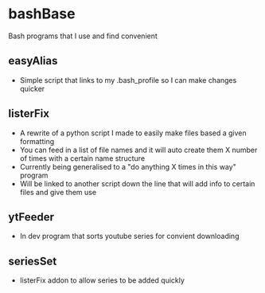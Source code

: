 # bashBase
Bash programs that I use and find convenient
## easyAlias
- Simple script that links to my .bash_profile so I can make changes quicker
## listerFix
- A rewrite of a python script I made to easily make files based a given formatting
- You can feed in a list of file names and it will auto create them X number of times with a certain name structure
- Currently being generalised to a "do anything X times in this way" program
- Will be linked to another script down the line that will add info to certain files and give them use
## ytFeeder
- In dev program that sorts youtube series for convient downloading
## seriesSet
- listerFix addon to allow series to be added quickly
